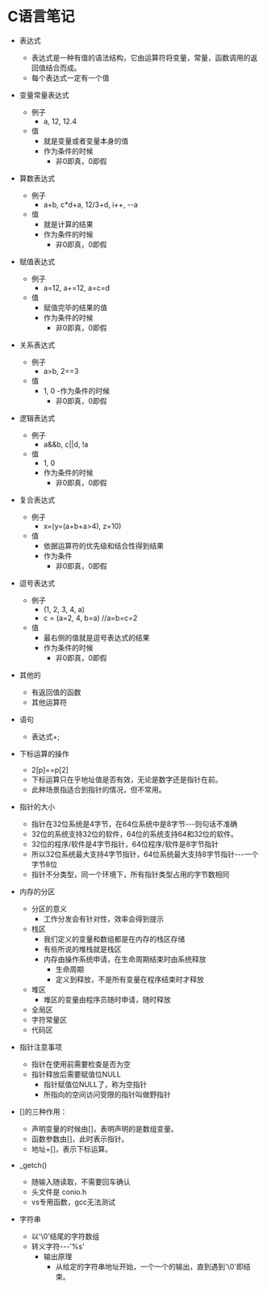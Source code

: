 # C语言笔记
- 表达式
    - 表达式是一种有值的语法结构，它由运算符将变量，常量，函数调用的返回值结合而成。
    - 每个表达式一定有一个值
- 变量常量表达式
    - 例子
        - a, 12, 12.4
    - 值
        - 就是变量或者变量本身的值
        - 作为条件的时候
            - 非0即真，0即假
- 算数表达式
    - 例子
        - a+b, c*d+a, 12/3+d, i++, --a
    - 值
        - 就是计算的结果
        - 作为条件的时候
            - 非0即真，0即假
- 赋值表达式
    - 例子
        - a=12, a+=12, a=c=d
    - 值
        - 赋值完毕的结果的值
        - 作为条件的时候
            - 非0即真，0即假
- 关系表达式
    - 例子
        - a>b, 2==3
    - 值
        - 1, 0
        -作为条件的时候
            - 非0即真，0即假
- 逻辑表达式
    - 例子
        - a&&b, c||d, !a
    - 值
        - 1, 0
        - 作为条件的时候
            - 非0即真，0即假
- 复合表达式
    - 例子
        - x=(y=(a+b+a>4), z=10)
    - 值
        - 依据运算符的优先级和结合性得到结果
        - 作为条件
            - 非0即真，0即假
- 逗号表达式
    - 例子
        - (1, 2, 3, 4, a)
        - c = (a=2, 4, b=a) //a=b=c=2
    - 值
        - 最右侧的值就是逗号表达式的结果
        - 作为条件的时候
            - 非0即真，0即假
- 其他的
    - 有返回值的函数
    - 其他运算符
- 语句
    - 表达式+;

- 下标运算的操作
    - 2[p]==p[2]
    - 下标运算只在乎地址值是否有效，无论是数字还是指针在前。
    - 此种场景指适合到指针的情况，但不常用。
    
- 指针的大小
    - 指针在32位系统是4字节，在64位系统中是8字节---则句话不准确
    - 32位的系统支持32位的软件，64位的系统支持64和32位的软件。
    - 32位的程序/软件是4字节指针，64位程序/软件是8字节指针
    - 所以32位系统最大支持4字节指针，64位系统最大支持8字节指针---一个字节8位
    - 指针不分类型，同一个环境下，所有指针类型占用的字节数相同
    
- 内存的分区
    - 分区的意义
        - 工作分发会有针对性，效率会得到提示
    - 栈区
        - 我们定义的变量和数组都是在内存的栈区存储
        - 有些所说的堆栈就是栈区
        - 内存由操作系统申请，在生命周期结束时由系统释放
            - 生命周期
            - 定义到释放，不是所有变量在程序结束时才释放
    - 堆区
        - 堆区的变量由程序员随时申请，随时释放
    - 全局区
    - 字符常量区
    - 代码区
    
- 指针注意事项
    - 指针在使用前需要检查是否为空
    - 指针释放后需要赋值位NULL
        - 指针赋值位NULL了，称为空指针
        - 所指向的空间访问受限的指针叫做野指针
        
- []的三种作用：
    - 声明变量的时候由[]，表明声明的是数组变量。
    - 函数参数由[]，此时表示指针。
    - 地址+[]，表示下标运算。
    
- _getch()
    - 随输入随读取，不需要回车确认
    - 头文件是 conio.h
    - vs专用函数，gcc无法测试
    
- 字符串
    - 以'\0'结尾的字符数组
    - 转义字符---'%s'
        - 输出原理
            - 从给定的字符串地址开始，一个一个的输出，直到遇到'\0'即结束。